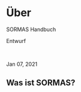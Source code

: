# Über

<p>SORMAS Handbuch</p>
<p>Entwurf</p>
<p>&nbsp;</p>
<p>Jan 07, 2021</p>

## Was ist SORMAS?
